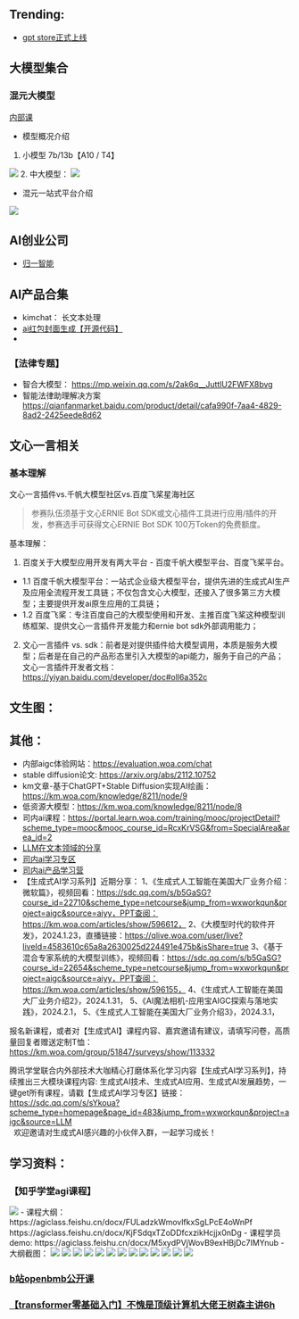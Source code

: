 ## Trending:
- [gpt store正式上线](https://openai.com/blog/introducing-the-gpt-store)

## 大模型集合
### 混元大模型
[内部课](https://qlive.woa.com/user/live?liveId=4583610c65a0ff2d00226d6a595a1533&isShare=true)
- 模型概况介绍
1. 小模型 7b/13b【A10 / T4】
<img src='./static/aigc_followup_2024-01-18-14-44-25.png'/>
2. 中大模型： 
<img src='./static/aigc_followup_2024-01-18-14-45-42.png'/>

- 混元一站式平台介绍
<img src='./static/aigc_followup_2024-01-18-14-54-45.png'/>

## AI创业公司
- [归一智能](https://portal.learn.woa.com/training/mooc/taskDetail?mooc_course_id=RcxKrVSG&task_id=83372)
  

## AI产品合集
- kimchat： 长文本处理
- [ai红包封面生成【开源代码】](https://github.com/all-in-aigc/aicover)
- 
### 【法律专题】
- 智合大模型：
https://mp.weixin.qq.com/s/2ak6q__JuttlU2FWFX8bvg
- 智能法律助理解决方案
https://qianfanmarket.baidu.com/product/detail/cafa990f-7aa4-4829-8ad2-2425eede8d62

## 文心一言相关
### 基本理解
文心一言插件vs.千帆大模型社区vs.百度飞桨星海社区

> 参赛队伍须基于文心ERNIE Bot SDK或文心插件工具进行应用/插件的开发，参赛选手可获得文心ERNIE Bot SDK 100万Token的免费额度。

基本理解：
1. 百度关于大模型应用开发有两大平台 - 百度千帆大模型平台、百度飞桨平台。
- 1.1 百度千帆大模型平台：一站式企业级大模型平台，提供先进的生成式AI生产及应用全流程开发工具链；不仅包含文心大模型，还接入了很多第三方大模型；主要提供开发ai原生应用的工具链；
- 1.2 百度飞桨：专注百度自己的大模型使用和开发、主推百度飞桨这种模型训练框架、提供文心一言插件开发能力和ernie bot sdk外部调用能力；

2. 文心一言插件 vs. sdk：前者是对提供插件给大模型调用，本质是服务大模型；后者是在自己的产品形态里引入大模型的api能力，服务于自己的产品；
   文心一言插件开发者文档：https://yiyan.baidu.com/developer/doc#oll6a352c

## 文生图：

## 其他：
- 内部aigc体验网站：https://evaluation.woa.com/chat
- stable diffusion论文: https://arxiv.org/abs/2112.10752
- km文章-基于ChatGPT+Stable Diffusion实现AI绘画：https://km.woa.com/knowledge/8211/node/9
- 低资源大模型：https://km.woa.com/knowledge/8211/node/8
- 司内ai课程：https://portal.learn.woa.com/training/mooc/projectDetail?scheme_type=mooc&mooc_course_id=RcxKrVSG&from=SpecialArea&area_id=2
- [LLM在文本领域的分享](https://doc.weixin.qq.com/slide/p3_AM0A-gaDACcEcDNv8rbROS1hn8pp8?scode=AJEAIQdfAAoo6L8N52AM0A-gaDACc)
- [司内ai学习专区](https://portal.learn.woa.com/user/special?page_id=483&lang=zh)
- [司内ai产品学习营](https://portal.learn.woa.com/training/mooc/projectDetail?scheme_type=mooc&mooc_course_id=RcxKrVSG)
- 【生成式AI学习系列】近期分享：
1、《生成式人工智能在美国大厂业务介绍：微软篇》，视频回看：https://sdc.qq.com/s/b5GaSG?course_id=22710&scheme_type=netcourse&jump_from=wxworkqun&project=aigc&source=aiyy，PPT查阅：https://km.woa.com/articles/show/596612，
2、《大模型时代的软件开发》，2024.1.23，直播链接：https://qlive.woa.com/user/live?liveId=4583610c65a8a2630025d224491e475b&isShare=true
3、《基于混合专家系统的大模型训练》，视频回看：https://sdc.qq.com/s/b5GaSG?course_id=22654&scheme_type=netcourse&jump_from=wxworkqun&project=aigc&source=aiyy，PPT查阅：https://km.woa.com/articles/show/596155，
4、《生成式人工智能在美国大厂业务介绍2》，2024.1.31，
5、《AI魔法相机-应用宝AIGC探索与落地实践》，2024.2.1，
5、《生成式人工智能在美国大厂业务介绍3》，2024.3.1，

报名新课程，或者对【生成式AI】课程内容、嘉宾邀请有建议，请填写问卷，高质量回复者赠送定制T恤：  https://km.woa.com/group/51847/surveys/show/113332  

腾讯学堂联合内外部技术大咖精心打磨体系化学习内容【生成式AI学习系列】，持续推出三大模块课程内容: 生成式AI技术、生成式AI应用、生成式AI发展趋势，一键get所有课程，请戳【生成式AI学习专区】链接：  https://sdc.qq.com/s/sYkoua?scheme_type=homepage&page_id=483&jump_from=wxworkqun&project=aigc&source=LLM  
 
欢迎邀请对生成式AI感兴趣的小伙伴入群，一起学习成长！

## 学习资料：
### 【知乎学堂agi课程】
<img src='./static/structure.png'/>
- 课程大纲：
  https://agiclass.feishu.cn/docx/FULadzkWmovlfkxSgLPcE4oWnPf
  https://agiclass.feishu.cn/docx/KjFSdqxTZoDDfcxzikHcjjx0nDg
- 课程学员demo: https://agiclass.feishu.cn/docx/M5xydPVjWovB9exHBjDc7IMYnub
- 大纲截图：
<img src='./static/ai_followup_2024-01-25-23-04-18.png'/>
<img src='./static/ai_followup_2024-01-25-23-05-08.png'/>
<img src='./static/ai_followup_2024-01-25-23-05-37.png'/>
<img src='./static/ai_followup_2024-01-25-23-06-18.png'/>
<img src='./static/ai_followup_2024-01-25-23-07-44.png'/>
<img src='./static/ai_followup_2024-01-25-23-08-08.png'/>
<img src='./static/ai_followup_2024-01-25-23-08-38.png'/>
<img src='./static/ai_followup_2024-01-25-23-09-19.png'/>
<img src='./static/ai_followup_2024-01-25-23-09-43.png'/>
<img src='./static/ai_followup_2024-01-25-23-10-54.png'/>
<img src='./static/ai_followup_2024-01-25-23-11-25.png'/>
<img src='./static/ai_followup_2024-01-25-23-11-44.png'/>
<img src='./static/ai_followup_2024-01-25-23-11-58.png'/>

### [b站openbmb公开课](https://www.bilibili.com/video/BV1UG411p7zv/?p=2&spm_id_from=pageDriver&vd_source=2c2dd629dacf16f2809eea3e9618d04c)
### [【transformer零基础入门】不愧是顶级计算机大佬王树森主讲6h](https://www.bilibili.com/video/BV1Ni4y1W7my/?spm_id_from=333.1007.tianma.6-4-22.click&vd_source=2c2dd629dacf16f2809eea3e9618d04c)